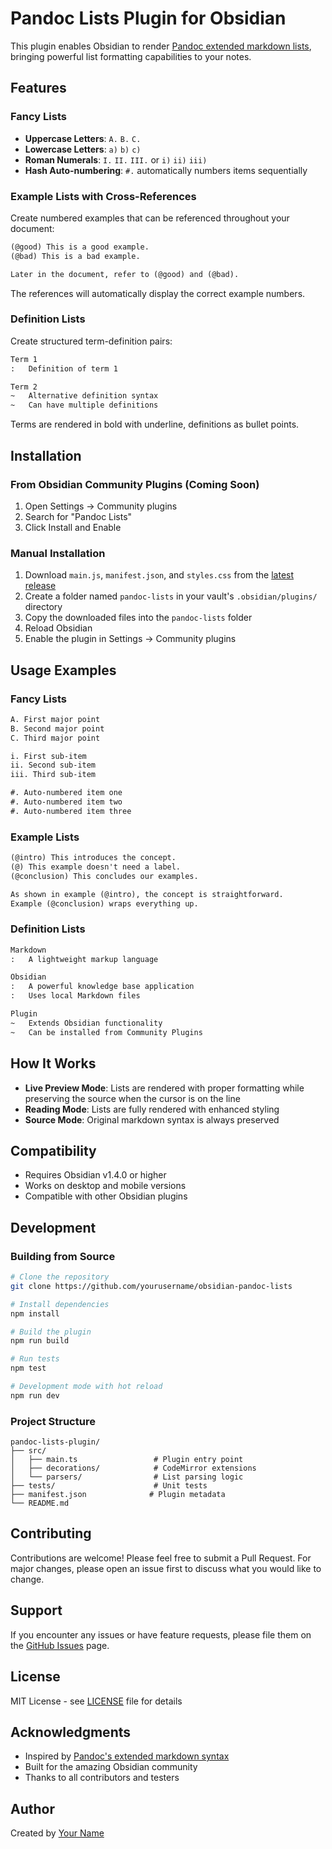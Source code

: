 # Pandoc Lists Plugin for Obsidian

This plugin enables Obsidian to render [Pandoc extended markdown lists](https://pandoc.org/MANUAL.html#lists), bringing powerful list formatting capabilities to your notes.

## Features

### Fancy Lists
- **Uppercase Letters**: `A.` `B.` `C.`
- **Lowercase Letters**: `a)` `b)` `c)`  
- **Roman Numerals**: `I.` `II.` `III.` or `i)` `ii)` `iii)`
- **Hash Auto-numbering**: `#.` automatically numbers items sequentially

### Example Lists with Cross-References
Create numbered examples that can be referenced throughout your document:
```markdown
(@good) This is a good example.
(@bad) This is a bad example.

Later in the document, refer to (@good) and (@bad).
```
The references will automatically display the correct example numbers.

### Definition Lists
Create structured term-definition pairs:
```markdown
Term 1
:   Definition of term 1

Term 2
~   Alternative definition syntax
~   Can have multiple definitions
```
Terms are rendered in bold with underline, definitions as bullet points.

## Installation

### From Obsidian Community Plugins (Coming Soon)
1. Open Settings → Community plugins
2. Search for "Pandoc Lists"
3. Click Install and Enable

### Manual Installation
1. Download `main.js`, `manifest.json`, and `styles.css` from the [latest release](https://github.com/yourusername/obsidian-pandoc-lists/releases)
2. Create a folder named `pandoc-lists` in your vault's `.obsidian/plugins/` directory
3. Copy the downloaded files into the `pandoc-lists` folder
4. Reload Obsidian
5. Enable the plugin in Settings → Community plugins

## Usage Examples

### Fancy Lists
```markdown
A. First major point
B. Second major point
C. Third major point

i. First sub-item
ii. Second sub-item
iii. Third sub-item

#. Auto-numbered item one
#. Auto-numbered item two
#. Auto-numbered item three
```

### Example Lists
```markdown
(@intro) This introduces the concept.
(@) This example doesn't need a label.
(@conclusion) This concludes our examples.

As shown in example (@intro), the concept is straightforward.
Example (@conclusion) wraps everything up.
```

### Definition Lists
```markdown
Markdown
:   A lightweight markup language

Obsidian
:   A powerful knowledge base application
:   Uses local Markdown files

Plugin
~   Extends Obsidian functionality
~   Can be installed from Community Plugins
```

## How It Works

- **Live Preview Mode**: Lists are rendered with proper formatting while preserving the source when the cursor is on the line
- **Reading Mode**: Lists are fully rendered with enhanced styling
- **Source Mode**: Original markdown syntax is always preserved

## Compatibility

- Requires Obsidian v1.4.0 or higher
- Works on desktop and mobile versions
- Compatible with other Obsidian plugins

## Development

### Building from Source

```bash
# Clone the repository
git clone https://github.com/yourusername/obsidian-pandoc-lists

# Install dependencies
npm install

# Build the plugin
npm run build

# Run tests
npm test

# Development mode with hot reload
npm run dev
```

### Project Structure
```
pandoc-lists-plugin/
├── src/
│   ├── main.ts                 # Plugin entry point
│   ├── decorations/            # CodeMirror extensions
│   └── parsers/                # List parsing logic
├── tests/                      # Unit tests
├── manifest.json              # Plugin metadata
└── README.md
```

## Contributing

Contributions are welcome! Please feel free to submit a Pull Request. For major changes, please open an issue first to discuss what you would like to change.

## Support

If you encounter any issues or have feature requests, please file them on the [GitHub Issues](https://github.com/yourusername/obsidian-pandoc-lists/issues) page.

## License

MIT License - see [LICENSE](LICENSE) file for details

## Acknowledgments

- Inspired by [Pandoc's extended markdown syntax](https://pandoc.org/MANUAL.html)
- Built for the amazing Obsidian community
- Thanks to all contributors and testers

## Author

Created by [Your Name](https://github.com/yourusername)